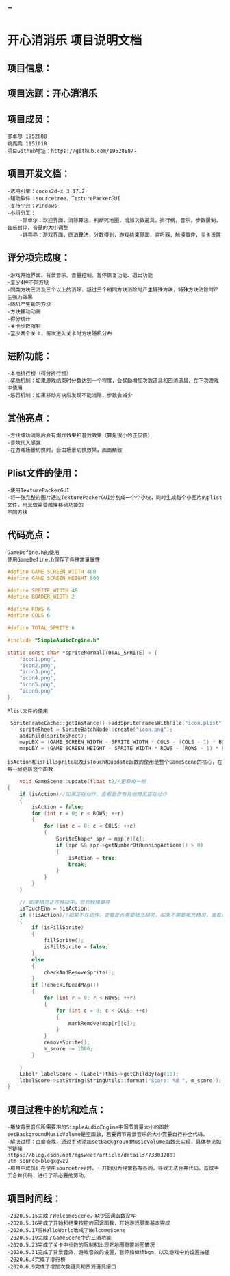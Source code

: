 # -

开心消消乐 项目说明文档
=======

项目信息：
------

项目选题：开心消消乐
-----

项目成员：
---------
	邵卓尔 1952888
	姚亮亮 1951018
	项目Github地址：https://github.com/1952888/-

项目开发文档：
------------
	-选用引擎：cocos2d-x 3.17.2
	-辅助软件：sourcetree，TexturePackerGUI
	-支持平台：Windows
	-小组分工：
		-邵卓尔：欢迎界面，消除算法，判断死地图，增加次数道具，排行榜，音乐，步数限制，音乐暂停，音量的大小调整
		-姚亮亮：游戏界面，四消算法，分数得到，游戏结束界面，监听器，触摸事件，关卡设置

评分项完成度：
------------
	-游戏开始界面、背景音乐、音量控制、暂停恢复功能、退出功能
	-至少4种不同方块
	-同类方块三消及三个以上的消除，超过三个相同方块消除时产生特殊方块，特殊方块消除时产生强力效果
	-随机产生新的方块
	-方块移动动画
	-得分统计
	-关卡步数限制
	-至少两个关卡，每次进入关卡时方块随机分布
  
进阶功能：
----------------
	-本地排行榜（得分排行榜）
	-奖励机制：如果游戏结束时分数达到一个程度，会奖励增加次数道具和四消道具，在下次游戏中使用
	-惩罚机制：如果移动方块后发现不能消除，步数会减少
  
其他亮点：
---------------
	-方块成功消除后会有爆炸效果和音效效果（算是很小的正反馈）
	-音效代入感强
	-在游戏场景切换时，会由场景切换效果，画面精致
  
Plist文件的使用：
--------------
	-使用TexturePackerGUI
	-将一张完整的图片通过TexturePackerGUI分割成一个个小块，同时生成每个小图片的plist文件，用来做需要触摸移动功能的
	不同方块

代码亮点：
----------
	GameDefine.h的使用
 	使用GameDefine.h保存了各种常量属性
```c	
#define GAME_SCREEN_WIDTH 480
#define GAME_SCREEN_HEIGHT 800

#define SPRITE_WIDTH 48
#define BOADER_WIDTH 2

#define ROWS 6
#define COLS 6

#define TOTAL_SPRITE 6

#include "SimpleAudioEngine.h"

static const char *spriteNormal[TOTAL_SPRITE] = {
	"icon1.png",
	"icon2.png",
	"icon3.png",
	"icon4.png",
	"icon5.png",
    "icon6.png"
};
```

	Plist文件的使用
```c
 SpriteFrameCache::getInstance()->addSpriteFramesWithFile("icon.plist");
    spriteSheet = SpriteBatchNode::create("icon.png");
    addChild(spriteSheet);
	mapLBX = (GAME_SCREEN_WIDTH - SPRITE_WIDTH * COLS - (COLS - 1) * BOADER_WIDTH) / 2;
	mapLBY = (GAME_SCREEN_HEIGHT - SPRITE_WIDTH * ROWS - (ROWS - 1) * BOADER_WIDTH) / 2;
```
	
	
	isAction和isFillsprite以及isTouch和update函数的使用是整个GameScene的核心，在每一帧更新这个函数
```c
	void GameScene::update(float t)//更新每一帧
{
	if (isAction)//如果正在动作，查看是否有其他精灵正在动作
	{
		isAction = false;
		for (int r = 0; r < ROWS; ++r)
		{
			for (int c = 0; c < COLS; ++c)
			{
				SpriteShape* spr = map[r][c];
				if (spr && spr->getNumberOfRunningActions() > 0)
				{
					isAction = true;
					break;
				}
			}
		}
	}

	// 如果精灵正在移动中，忽视触摸事件
	isTouchEna = !isAction;
	if (!isAction)//如果不在动作，查看是否需要填充精灵，如果不需要填充精灵，查看是否要移除精灵
	{
		if (isFillSprite)
		{
			fillSprite();
			isFillSprite = false;
		}
		else
		{
			checkAndRemoveSprite();
		}
		if (!checkIfDeadMap())
		{
			for (int r = 0; r < ROWS; ++r)
			{
				for (int c = 0; c < COLS; ++c)
				{
					markRemove(map[r][c]);
				}
			}
			removeSprite();
			m_score -= 1080;
		}

	}
	Label* labelScore = (Label*)this->getChildByTag(10);
	labelScore->setString(StringUtils::format("Score: %d ", m_score));
}
```

项目过程中的坑和难点：
------------------
	-播放背景音乐所需要用的SimpleAudioEngine中调节音量大小的函数 setBackgroundMusicVolume是空函数，若要调节背景音乐的大小需要自行补全代码。
	-解决过程：百度查找，通过手动添加setBackgroundMusicVolume函数来实现，具体参见如下链接							 https://blog.csdn.net/mgsweet/article/details/73303208?utm_source=blogxgwz9
	-项目中成员们在使用sourcetree时，一开始因为经常各写各的，导致无法合并代码，造成手工合并代码，进行了不必要的劳动。
	
	
项目时间线：
------------------
	-2020.5.15完成了WelcomeScene，缺少回调函数没写
	-2020.5.16完成了开始和结束按钮的回调函数，开始游戏界面基本完成
	-2020.5.17将HelloWorld改成了WelcomeScene
	-2020.5.19完成了GameScene中的三消功能
	-2020.5.23完成了关卡中步数的限制和出现死地图重置地图情况
	-2020.5.31完成了背景音效，游戏音效的设置，暂停和继续bgm，以及游戏中的设置按钮
	-2020.6.4完成了排行榜
	-2020.6.9完成了增加次数道具和四消道具接口
	
